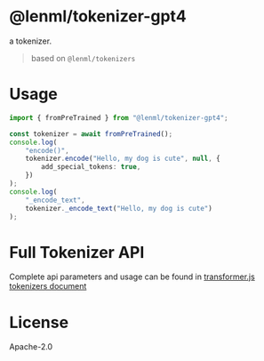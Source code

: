 
# @lenml/tokenizer-gpt4

a tokenizer.

> based on `@lenml/tokenizers`

# Usage
```ts
import { fromPreTrained } from "@lenml/tokenizer-gpt4";

const tokenizer = await fromPreTrained();
console.log(
    "encode()",
    tokenizer.encode("Hello, my dog is cute", null, {
        add_special_tokens: true,
    })
);
console.log(
    "_encode_text",
    tokenizer._encode_text("Hello, my dog is cute")
);
```

# Full Tokenizer API
Complete api parameters and usage can be found in [transformer.js tokenizers document](https://huggingface.co/docs/transformers.js/api/tokenizers)

# License
Apache-2.0
